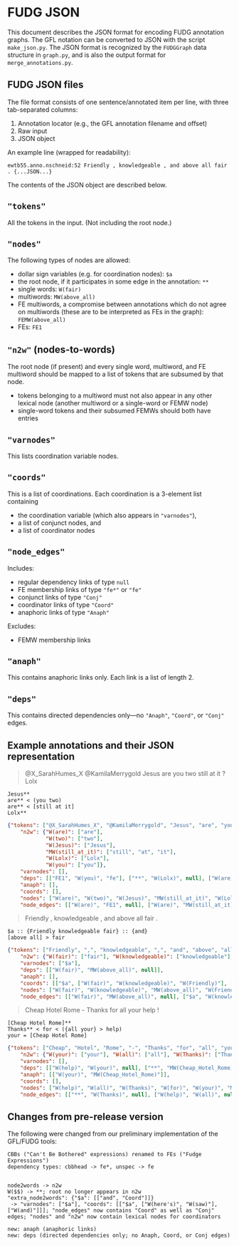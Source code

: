 FUDG JSON
=========

This document describes the JSON format for encoding FUDG annotation graphs. 
The GFL notation can be converted to JSON with the script `make_json.py`. 
The JSON format is recognized by the `FUDGGraph` data structure in `graph.py`, 
and is also the output format for `merge_annotations.py`.

FUDG JSON files
---------------

The file format consists of one sentence/annotated item per line, with three 
tab-separated columns:

  1. Annotation locator (e.g., the GFL annotation filename and offset)
  2. Raw input
  3. JSON object

An example line (wrapped for readability):


    ewtb55.anno.nschneid:52	Friendly , knowledgeable , and above all fair .	{...JSON...}

The contents of the JSON object are described below.

`"tokens"`
----------

All the tokens in the input. (Not including the root node.)

`"nodes"`
---------

The following types of nodes are allowed:

- dollar sign variables (e.g. for coordination nodes): `$a`
- the root node, if it participates in some edge in the annotation: `**`
- single words: `W(fair)`
- multiwords: `MW(above_all)`
- FE multiwords, a compromise between annotations which do not agree on multiwords 
  (these are to be interpreted as FEs in the graph): `FEMW(above_all)`
- FEs: `FE1`

`"n2w"` (nodes-to-words)
------------------------

The root node (if present) and every single word, multiword, and FE multiword should 
be mapped to a list of tokens that are subsumed by that node.

  * tokens belonging to a multiword must not also appear in any other lexical node (another multiword or a single-word or FEMW node)
  * single-word tokens and their subsumed FEMWs should both have entries

`"varnodes"`
------------

This lists coordination variable nodes.

`"coords"`
----------

This is a list of coordinations. Each coordination is a 3-element list containing

- the coordination variable (which also appears in `"varnodes"`),
- a list of conjunct nodes, and
- a list of coordinator nodes

`"node_edges"`
--------------

Includes:

- regular dependency links of type `null`
- FE membership links of type `"fe*"` or `"fe"`
- conjunct links of type `"Conj"`
- coordinator links of type `"Coord"`
- anaphoric links of type `"Anaph"`

Excludes:

- FEMW membership links

`"anaph"`
---------

This contains anaphoric links only. Each link is a list of length 2.

`"deps"`
--------

This contains directed dependencies only—no `"Anaph"`, `"Coord"`, or `"Conj"` edges.


Example annotations and their JSON representation
-------------------------------------------------

> @X_SarahHumes_X @KamilaMerrygold Jesus are you two still at it ? Lolx

    Jesus**
    are** < (you two) 
    are** < [still at it]
    Lolx**

```json
{"tokens": ["@X_SarahHumes_X", "@KamilaMerrygold", "Jesus", "are", "you", "two", "still", "at", "it", "?", "Lolx"], 
	"n2w": {"W(are)": ["are"], 
			"W(two)": ["two"], 
			"W(Jesus)": ["Jesus"], 
			"MW(still_at_it)": ["still", "at", "it"], 
			"W(Lolx)": ["Lolx"], 
			"W(you)": ["you"]}, 
	"varnodes": [], 
	"deps": [["FE1", "W(you)", "fe"], ["**", "W(Lolx)", null], ["W(are)", "MW(still_at_it)", null], ["**", "W(Jesus)", null], ["FE1", "W(two)", "fe"], ["**", "W(are)", null], ["W(are)", "FE1", null]], 
	"anaph": [], 
	"coords": [], 
	"nodes": ["W(are)", "W(two)", "W(Jesus)", "MW(still_at_it)", "W(Lolx)", "W(you)", "FE1", "**"], 
	"node_edges": [["W(are)", "FE1", null], ["W(are)", "MW(still_at_it)", null], ["**", "W(Jesus)", null], ["FE1", "W(two)", "fe"], ["**", "W(Lolx)", null], ["FE1", "W(you)", "fe"], ["**", "W(are)", null]]}
```


> Friendly , knowledgeable , and above all fair .

    $a :: {Friendly knowledgeable fair} :: {and}
    [above all] > fair

```json
{"tokens": ["Friendly", ",", "knowledgeable", ",", "and", "above", "all", "fair", "."], 
	"n2w": {"W(fair)": ["fair"], "W(knowledgeable)": ["knowledgeable"], "MW(above_all)": ["all", "above"], "W(Friendly)": ["Friendly"], "W(and)": ["and"]},
	"varnodes": ["$a"],
	"deps": [["W(fair)", "MW(above_all)", null]],
	"anaph": [], 
	"coords": [["$a", ["W(fair)", "W(knowledgeable)", "W(Friendly)"], ["W(and)"]]], 
	"nodes": ["W(fair)", "W(knowledgeable)", "MW(above_all)", "W(Friendly)", "W(and)", "$a"],
	"node_edges": [["W(fair)", "MW(above_all)", null], ["$a", "W(knowledgeable)", "Conj"], ["$a", "W(Friendly)", "Conj"], ["$a", "W(fair)", "Conj"], ["$a", "W(and)", "Coord"]]}
```

> Cheap Hotel Rome - Thanks for all your help !

    [Cheap Hotel Rome]**
    Thanks** < for < ({all your} > help)
    your = [Cheap Hotel Rome]

```json
{"tokens": ["Cheap", "Hotel", "Rome", "-", "Thanks", "for", "all", "your", "help", "!"], 
	"n2w": {"W(your)": ["your"], "W(all)": ["all"], "W(Thanks)": ["Thanks"], "W(for)": ["for"], "W(help)": ["help"], "MW(Cheap_Hotel_Rome)": ["Rome", "Hotel", "Cheap"]}, 
	"varnodes": [], 
	"deps": [["W(help)", "W(your)", null], ["**", "MW(Cheap_Hotel_Rome)", null], ["W(help)", "W(all)", null], ["W(Thanks)", "W(for)", null], ["**", "W(Thanks)", null], ["W(for)", "W(help)", null]], 
	"anaph": [["W(your)", "MW(Cheap_Hotel_Rome)"]], 
	"coords": [], 
	"nodes": ["W(help)", "W(all)", "W(Thanks)", "W(for)", "W(your)", "MW(Cheap_Hotel_Rome)", "**"], 
	"node_edges": [["**", "W(Thanks)", null], ["W(help)", "W(all)", null], ["W(for)", "W(help)", null], ["W(your)", "MW(Cheap_Hotel_Rome)", "Anaph"], ["W(help)", "W(your)", null], ["W(Thanks)", "W(for)", null], ["**", "MW(Cheap_Hotel_Rome)", null]]}
```

Changes from pre-release version
--------------------------------

The following were changed from our preliminary implementation of the GFL/FUDG tools:

    CBBs ("Can't Be Bothered" expressions) renamed to FEs ("Fudge Expressions")
    dependency types: cbbhead -> fe*, unspec -> fe
    

    node2words -> n2w
    W($$) -> **; root no longer appears in n2w
    "extra_node2words": {"$a": [["and", "Coord"]]}
     -> "varnodes": ["$a"], "coords": [["$a", ["W(here's)", "W(saw)"], ["W(and)"]]]; "node_edges" now contains "Coord" as well as "Conj" edges; "nodes" and "n2w" now contain lexical nodes for coordinators

    new: anaph (anaphoric links)
    new: deps (directed dependencies only; no Anaph, Coord, or Conj edges)
